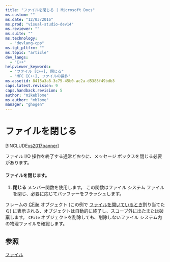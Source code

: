 ```yaml
---
title: "ファイルを閉じる | Microsoft Docs"
ms.custom: ""
ms.date: "12/03/2016"
ms.prod: "visual-studio-dev14"
ms.reviewer: ""
ms.suite: ""
ms.technology: 
  - "devlang-cpp"
ms.tgt_pltfrm: ""
ms.topic: "article"
dev_langs: 
  - "C++"
helpviewer_keywords: 
  - "ファイル [C++], 閉じる"
  - "MFC [C++], ファイルの操作"
ms.assetid: 8415a3a8-3c75-45b0-ac2a-d5385f49bdb3
caps.latest.revision: 9
caps.handback.revision: 5
author: "mikeblome"
ms.author: "mblome"
manager: "ghogen"
---
```

# ファイルを閉じる
[!INCLUDE[vs2017banner](../assembler/inline/includes/vs2017banner.md)]

ファイル I\/O 操作を終了する通常どおりに、メッセージ ボックスを閉じる必要があります。  
  
#### ファイルを閉じます。  
  
1.  **閉じる** メンバー関数を使用します。  この関数はファイル システム ファイルを閉じ、必要に応じてバッファーをフラッシュします。  
  
 フレームの [CFile](../mfc/reference/cfile-class.md) オブジェクト \(この例で [ファイルを開いているとき](../Topic/Opening%20Files.md)割り当てたら\) に表示される、オブジェクトは自動的に終了し、スコープ外に出たまたは破棄します。  `CFile` オブジェクトを削除しても、削除しないファイル システム内の物理ファイルを確認します。  
  
## 参照  
 [ファイル](../mfc/files-in-mfc.md)
